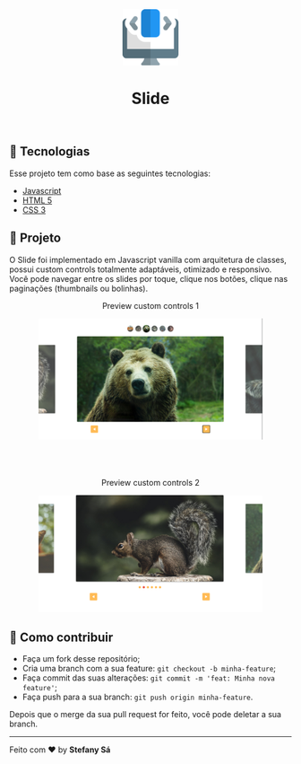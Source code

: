 <div align="center">
    <img alt="ícone happy" src="img/slide.png" width="100px" />
    <h1 align="center">Slide</h1>
    </br>
</div>


## :rocket: Tecnologias

Esse projeto tem como base as seguintes tecnologias:

- [Javascript](https://developer.mozilla.org/pt-BR/docs/Web/JavaScript)
- [HTML 5](https://developer.mozilla.org/pt-BR/docs/Web/HTML)
- [CSS 3](https://developer.mozilla.org/pt-BR/docs/Web/CSS)


##  :pushpin: Projeto

O Slide foi implementado em Javascript vanilla com arquitetura de classes, possui custom controls totalmente adaptáveis, otimizado e responsivo. Você pode navegar entre os slides por toque, clique nos botões, clique nas paginações (thumbnails ou bolinhas). 

<div align="center">
    <p>Preview custom controls 1</p>
    <img alt="preview 1" src="img/preview1.png" width="400px" />
    </br>
    </br>
    </br>
    </br>
    <p>Preview custom controls 2</p>
    <img alt="preview 2" src="img/preview2.png" width="400px" />
    </br>
</div>






## :thinking: Como contribuir

- Faça um fork desse repositório;
- Cria uma branch com a sua feature: `git checkout -b minha-feature`;
- Faça commit das suas alterações: `git commit -m 'feat: Minha nova feature'`;
- Faça push para a sua branch: `git push origin minha-feature`.

Depois que o merge da sua pull request for feito, você pode deletar a sua branch.


---

Feito com ❤️ by **Stefany Sá**
